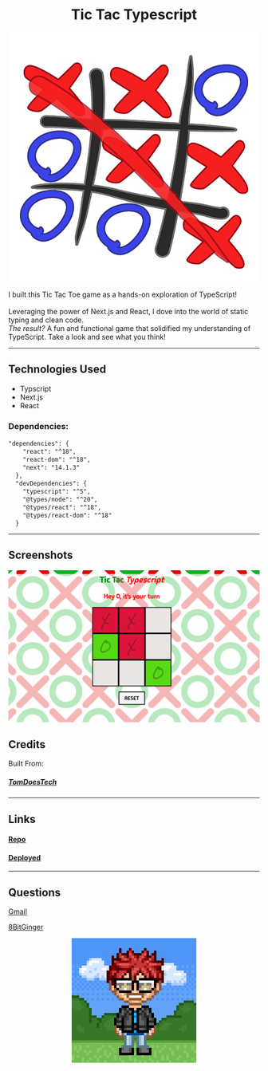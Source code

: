 <div align="center">

# Tic Tac Typescript

![screenshot](./assets/typescript-logo-small.png)

</div>

I built this Tic Tac Toe game as a hands-on exploration of TypeScript!  
<br>
Leveraging the power of Next.js and React, I dove into the world of static typing and clean code.
<br>
_The result?_ A fun and functional game that solidified my understanding of TypeScript. Take a look and see what you think!

---

## Technologies Used

- Typscript
- Next.js
- React

### Dependencies:

```
"dependencies": {
    "react": "^18",
    "react-dom": "^18",
    "next": "14.1.3"
  },
  "devDependencies": {
    "typescript": "^5",
    "@types/node": "^20",
    "@types/react": "^18",
    "@types/react-dom": "^18"
  }
```

---

## Screenshots

![screenshot](./assets/tictactoe-screenshot.png)

## Credits

Built From:

##### [TomDoesTech](https://www.youtube.com/watch?v=7iw8j20h4pc&list=PL41PQx5PPbt6OheJQkg-QNROfx9j75MuR&index=8)

---

## Links

#### [Repo](https://github.com/8BitGinger/tictactoe)

#### [Deployed](https://tictactypscript-5cd5d0597c27.herokuapp.com/)

---

## Questions

[Gmail](mailto:ryan.fann@gmail.com)

[8BitGinger](https://github.com/8BitGinger)

<div align="center">

<a href="https://github.com/8BitGinger">

![screenshot avatar](./assets/8bit-avatar.png)

</a>

</div>
